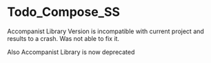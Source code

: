 # Todo_Compose_SS

Accompanist Library Version is incompatible with current project and results to a crash. Was not able to fix it.

Also Accompanist Library is now deprecated
